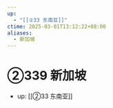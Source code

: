 ```yaml
---
up:
  - "[[②33 东南亚]]"
ctime: 2025-03-01T13:12:22+08:00
aliases:
  - 新加坡
---
```


# ②339 新加坡

- up: [[②33 东南亚]]
